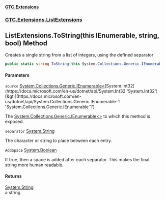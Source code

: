 #### [GTC.Extensions](GTCExtensions.md 'GTC Extensions')
### [GTC.Extensions](GTCExtensions.md#GTC.Extensions 'GTC.Extensions').[ListExtensions](ListExtensions.md 'GTC.Extensions.ListExtensions')

## ListExtensions.ToString(this IEnumerable<int>, string, bool) Method

Creates a single string from a list of integers, using the defined separator

```csharp
public static string ToString(this System.Collections.Generic.IEnumerable<int> source, string separator, bool AddSpace);
```
#### Parameters

<a name='GTC.Extensions.ListExtensions.ToString(thisSystem.Collections.Generic.IEnumerable_int_,string,bool).source'></a>

`source` [System.Collections.Generic.IEnumerable&lt;](https://docs.microsoft.com/en-us/dotnet/api/System.Collections.Generic.IEnumerable-1 'System.Collections.Generic.IEnumerable`1')[System.Int32](https://docs.microsoft.com/en-us/dotnet/api/System.Int32 'System.Int32')[&gt;](https://docs.microsoft.com/en-us/dotnet/api/System.Collections.Generic.IEnumerable-1 'System.Collections.Generic.IEnumerable`1')

The [System.Collections.Generic.IEnumerable&lt;&gt;](https://docs.microsoft.com/en-us/dotnet/api/System.Collections.Generic.IEnumerable-1 'System.Collections.Generic.IEnumerable`1') to which this method is exposed.

<a name='GTC.Extensions.ListExtensions.ToString(thisSystem.Collections.Generic.IEnumerable_int_,string,bool).separator'></a>

`separator` [System.String](https://docs.microsoft.com/en-us/dotnet/api/System.String 'System.String')

The character or string to place between each entry.

<a name='GTC.Extensions.ListExtensions.ToString(thisSystem.Collections.Generic.IEnumerable_int_,string,bool).AddSpace'></a>

`AddSpace` [System.Boolean](https://docs.microsoft.com/en-us/dotnet/api/System.Boolean 'System.Boolean')

If true, then a space is added after each separator. This makes the final string more human readable.

#### Returns
[System.String](https://docs.microsoft.com/en-us/dotnet/api/System.String 'System.String')  
a string.